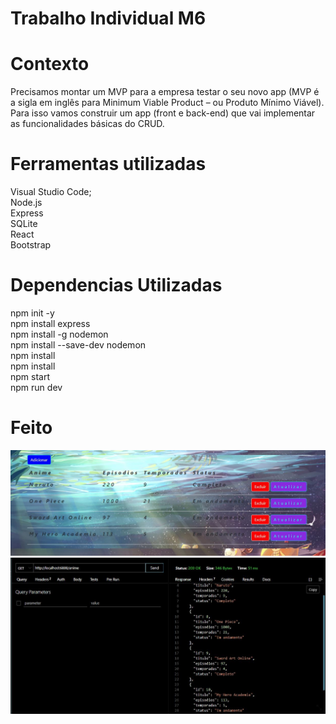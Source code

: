  # Trabalho Individual M6

 # Contexto
 
Precisamos montar um MVP para a empresa testar o seu novo app (MVP é a
sigla em inglês para Minimum Viable Product – ou Produto Mínimo Viável).
Para isso vamos construir um app (front e back-end) que vai implementar as
funcionalidades básicas do CRUD.

 # Ferramentas utilizadas
 
Visual Studio Code; </br>
Node.js</br>
Express </br>
SQLite </br>
React </br>
Bootstrap
 
 # Dependencias Utilizadas

npm init -y </br>
npm install express </br>
npm install -g nodemon </br>
npm install --save-dev nodemon </br>
npm install </br>
npm install </br>
npm start </br> 
npm run dev </br>

# Feito 

![](https://github.com/HeynzNedls/TbIM6/blob/58ac040f717220073e3f624cc95b1274dd9b3f8e/finalyf.JPG) 
![](https://github.com/HeynzNedls/TbIM6/blob/5fcacbaab41ae54052a7c4da9bca7a68eae10115/finalyb.JPG)
